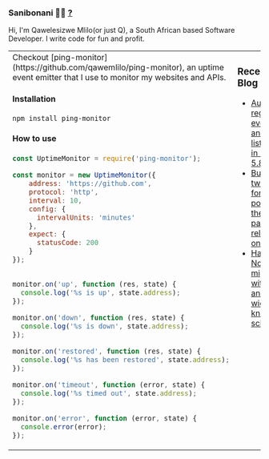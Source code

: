 ### Sanibonani 👋🏾  [?](https://en.wiktionary.org/wiki/sanibonani)

Hi, I'm Qawelesizwe Mlilo(or just Q), a South African based Software Developer. I write code for fun and profit.



<table style="border: none;vertical-align:top;">
<tr style="border: none;">
<td style="border: none;" width="50%">
Checkout [ping-monitor](https://github.com/qawemlilo/ping-monitor), an uptime event emitter that I use to monitor my websites and APIs.


#### Installation 

```
npm install ping-monitor
```

#### How to use 

```javascript
const UptimeMonitor = require('ping-monitor');

const monitor = new UptimeMonitor({
    address: 'https://github.com',
    protocol: 'http',
    interval: 10,
    config: {
      intervalUnits: 'minutes'
    },
    expect: {
      statusCode: 200
    }
});


monitor.on('up', function (res, state) {
  console.log('%s is up', state.address);
});

monitor.on('down', function (res, state) {
  console.log('%s is down', state.address);
});

monitor.on('restored', function (res, state) {
  console.log('%s has been restored', state.address);
});

monitor.on('timeout', function (error, state) {
  console.log('%s timed out', state.address);
});

monitor.on('error', function (error, state) {
  console.error(error);
});
```
</td>

<td style="border:none;vertical-align:top;" width="40%">


### Recent Blog Posts


* [Auto-registering events and listeners in Laravel 5.8](https://blog.ragingflame.co.za/2019/10/23/autoregistering-events-and-listeners-in-laravel-58)
* [Building a twitter bot for posting the latest package releases on Github](https://blog.ragingflame.co.za/2018/3/19/building-a-twitter-bot-for-posting-the-latest-package-releases-on-github)
* [Handling Node.js migrations with knex and widget-knex-schema](https://blog.ragingflame.co.za/2016/10/3/handing-nodejs-migrations-with-knex-and-widgetknexschema)
</td>
</tr>
</table>

